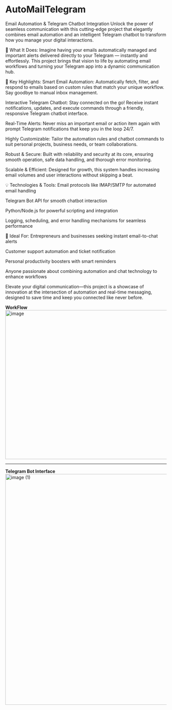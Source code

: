 # AutoMailTelegram
Email Automation & Telegram Chatbot Integration
Unlock the power of seamless communication with this cutting-edge project that elegantly combines email automation and an intelligent Telegram chatbot to transform how you manage your digital interactions.

🚀 What It Does:
Imagine having your emails automatically managed and important alerts delivered directly to your Telegram — instantly and effortlessly. This project brings that vision to life by automating email workflows and turning your Telegram app into a dynamic communication hub.

🌟 Key Highlights:
Smart Email Automation: Automatically fetch, filter, and respond to emails based on custom rules that match your unique workflow. Say goodbye to manual inbox management.

Interactive Telegram Chatbot: Stay connected on the go! Receive instant notifications, updates, and execute commands through a friendly, responsive Telegram chatbot interface.

Real-Time Alerts: Never miss an important email or action item again with prompt Telegram notifications that keep you in the loop 24/7.

Highly Customizable: Tailor the automation rules and chatbot commands to suit personal projects, business needs, or team collaborations.

Robust & Secure: Built with reliability and security at its core, ensuring smooth operation, safe data handling, and thorough error monitoring.

Scalable & Efficient: Designed for growth, this system handles increasing email volumes and user interactions without skipping a beat.

💡 Technologies & Tools:
Email protocols like IMAP/SMTP for automated email handling

Telegram Bot API for smooth chatbot interaction

Python/Node.js for powerful scripting and integration

Logging, scheduling, and error handling mechanisms for seamless performance

🎯 Ideal For:
Entrepreneurs and businesses seeking instant email-to-chat alerts

Customer support automation and ticket notification

Personal productivity boosters with smart reminders

Anyone passionate about combining automation and chat technology to enhance workflows

Elevate your digital communication—this project is a showcase of innovation at the intersection of automation and real-time messaging, designed to save time and keep you connected like never before.

**WorkFlow**
<img width="1300" height="465" alt="image" src="https://github.com/user-attachments/assets/b5df1cde-f18b-49b8-adde-79e05b982db9" />

<hr/>

**Telegram Bot Interface**
<img width="1366" height="720" alt="image (1)" src="https://github.com/user-attachments/assets/12cd9f94-c09d-4c39-bdfa-255c07f34c3f" />






